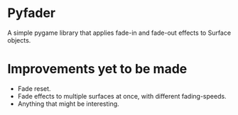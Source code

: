 Pyfader
=======

A simple pygame library that applies fade-in and fade-out effects to Surface objects.

Improvements yet to be made
=======

- Fade reset.
- Fade effects to multiple surfaces at once, with different fading-speeds.
- Anything that might be interesting.
